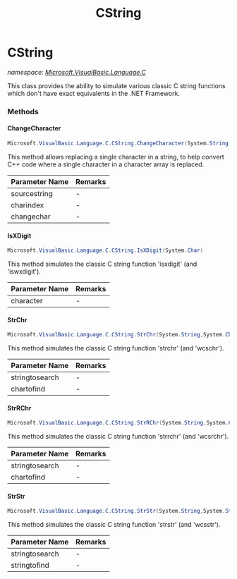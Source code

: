 ﻿---
title: CString
---

# CString
_namespace: [Microsoft.VisualBasic.Language.C](N-Microsoft.VisualBasic.Language.C.html)_

This class provides the ability to simulate various classic C string functions
which don't have exact equivalents in the .NET Framework.



### Methods

#### ChangeCharacter
```csharp
Microsoft.VisualBasic.Language.C.CString.ChangeCharacter(System.String,System.Int32,System.Char)
```
This method allows replacing a single character in a string, to help convert
 C++ code where a single character in a character array is replaced.

|Parameter Name|Remarks|
|--------------|-------|
|sourcestring|-|
|charindex|-|
|changechar|-|


#### IsXDigit
```csharp
Microsoft.VisualBasic.Language.C.CString.IsXDigit(System.Char)
```
This method simulates the classic C string function 'isxdigit' (and 'iswxdigit').

|Parameter Name|Remarks|
|--------------|-------|
|character|-|


#### StrChr
```csharp
Microsoft.VisualBasic.Language.C.CString.StrChr(System.String,System.Char)
```
This method simulates the classic C string function 'strchr' (and 'wcschr').

|Parameter Name|Remarks|
|--------------|-------|
|stringtosearch|-|
|chartofind|-|


#### StrRChr
```csharp
Microsoft.VisualBasic.Language.C.CString.StrRChr(System.String,System.Char)
```
This method simulates the classic C string function 'strrchr' (and 'wcsrchr').

|Parameter Name|Remarks|
|--------------|-------|
|stringtosearch|-|
|chartofind|-|


#### StrStr
```csharp
Microsoft.VisualBasic.Language.C.CString.StrStr(System.String,System.String)
```
This method simulates the classic C string function 'strstr' (and 'wcsstr').

|Parameter Name|Remarks|
|--------------|-------|
|stringtosearch|-|
|stringtofind|-|



